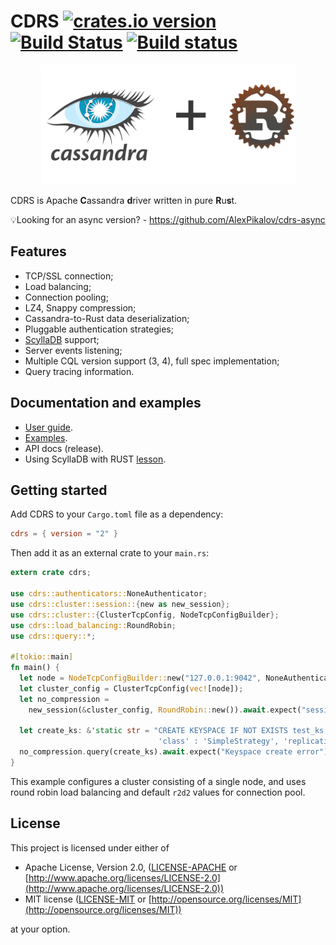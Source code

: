 # CDRS [![crates.io version](https://img.shields.io/crates/v/cdrs.svg)](https://crates.io/crates/cdrs) [![Build Status](https://travis-ci.org/AlexPikalov/cdrs.svg?branch=master)](https://travis-ci.org/AlexPikalov/cdrs) [![Build status](https://ci.appveyor.com/api/projects/status/sirj4flws6o0dvb7/branch/master?svg=true)](https://ci.appveyor.com/project/harrydevnull/cdrs/branch/master)

<p align="center">
  <img src="./cdrs-logo.png" alt="CDRS - Apache Cassandra driver"/>
</p>

CDRS is Apache **C**assandra **d**river written in pure **R**u**s**t.

💡Looking for an async version? - https://github.com/AlexPikalov/cdrs-async

## Features

- TCP/SSL connection;
- Load balancing;
- Connection pooling;
- LZ4, Snappy compression;
- Cassandra-to-Rust data deserialization;
- Pluggable authentication strategies;
- [ScyllaDB](https://www.scylladb.com/) support;
- Server events listening;
- Multiple CQL version support (3, 4), full spec implementation;
- Query tracing information.

## Documentation and examples

- [User guide](./documentation).
- [Examples](./examples).
- API docs (release).
- Using ScyllaDB with RUST [lesson](https://university.scylladb.com/courses/using-scylla-drivers/lessons/rust-and-scylla/).

## Getting started

Add CDRS to your `Cargo.toml` file as a dependency:

```toml
cdrs = { version = "2" }
```

Then add it as an external crate to your `main.rs`:

```rust
extern crate cdrs;

use cdrs::authenticators::NoneAuthenticator;
use cdrs::cluster::session::{new as new_session};
use cdrs::cluster::{ClusterTcpConfig, NodeTcpConfigBuilder};
use cdrs::load_balancing::RoundRobin;
use cdrs::query::*;

#[tokio::main]
fn main() {
  let node = NodeTcpConfigBuilder::new("127.0.0.1:9042", NoneAuthenticator {}).build();
  let cluster_config = ClusterTcpConfig(vec![node]);
  let no_compression =
    new_session(&cluster_config, RoundRobin::new()).await.expect("session should be created");

  let create_ks: &'static str = "CREATE KEYSPACE IF NOT EXISTS test_ks WITH REPLICATION = { \
                                 'class' : 'SimpleStrategy', 'replication_factor' : 1 };";
  no_compression.query(create_ks).await.expect("Keyspace create error");
}
```

This example configures a cluster consisting of a single node, and uses round robin load balancing and default `r2d2` values for connection pool.

## License

This project is licensed under either of

- Apache License, Version 2.0, ([LICENSE-APACHE](LICENSE-APACHE) or [http://www.apache.org/licenses/LICENSE-2.0](http://www.apache.org/licenses/LICENSE-2.0))
- MIT license ([LICENSE-MIT](LICENSE-MIT) or [http://opensource.org/licenses/MIT](http://opensource.org/licenses/MIT))

at your option.
